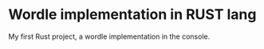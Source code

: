 # Wordle implementation in RUST lang

My first Rust project, a wordle implementation in the console.
